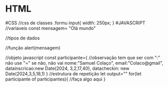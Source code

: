 # HTML

#CSS
  //css de classes
  .formu input{
    width: 250px;
  }
#JAVASCRIPT
//variaveis
const mensagem= "Olá mundo"

//tipos de dados

//função
alert(mensagem)

//objeto javascript
const participante={
  //observação tem que ser com ":" não use "=" se não, não vai
  nome:"Samuel Colaço",
  email:"Colaco@gmail",
  datainscricao:new Date(2024, 3,2,17,40),
  datacheckin: new Date(2024,3,5,18,1)
}
 //estrutura de repetição
  let output=""
  for(let participante of participantes){
    //faça algo aqui
  }

